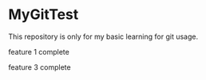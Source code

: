 # MyGitTest
This repository is only for my basic learning for git usage.

feature 1 complete

feature 3 complete